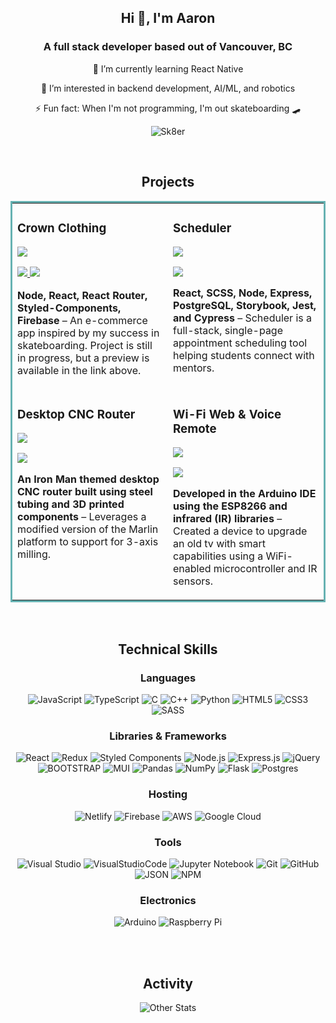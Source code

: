 <section align="center">
<h1>Hi 👋, I'm Aaron </h1>
<h3>A full stack developer based out of Vancouver, BC</h3>

🔭 I’m currently learning React Native

🌱 I’m interested in backend development, AI/ML, and robotics

⚡ Fun fact: When I'm not programming, I'm out skateboarding 🛹

![Sk8er](https://user-images.githubusercontent.com/101907461/199155072-030b16a8-553f-48f8-be15-1de09746ade1.gif)

</section>

<br>

<section align="center">
<h2>Projects</h2>
<table bordercolor="#66b2b2">
  <tr>
    <td width="50%" valign="top">
      <h3>Crown Clothing</h3>

![](https://user-images.githubusercontent.com/101907461/221061539-22206763-6b12-44df-b094-91401964bd32.png)

  <p>
  <a href="https://github.com/chunloy/crwn-clothing" target="_blank">
    <img src="https://img.shields.io/badge/Code-black?style=for-the-badge&logo=github">
  </a>  
  <a href="https://crwn-clothing-apparel.netlify.app/" target="_blank">
    <img src="https://img.shields.io/badge/Website-3880FF?style=for-the-badge&logoColor=white">
  
  </a>  
      </p>
        <p><strong>Node, React, React Router, Styled-Components, Firebase</strong> – An e-commerce app inspired by my success in skateboarding. Project is still in progress, but a preview is available in the link above.</p>
    </td>
    <td width="50%" valign="top">
      <h3>Scheduler</h3>

![](https://user-images.githubusercontent.com/101907461/198912461-d302a858-0a79-4715-a114-9e8de5a9cc49.png)

  <p>
  <a href="https://github.com/chunloy/scheduler" target="_blank">
    <img src="https://img.shields.io/badge/Code-black?style=for-the-badge&logo=github">
    
  </a>  
      </p>
        <p><strong> React, SCSS, Node, Express, PostgreSQL, Storybook, Jest, and Cypress</strong> – Scheduler is a full-stack, single-page appointment scheduling tool helping students connect with mentors.</p>
    </td>
  </tr>
  
  <tr>
<td width="50%" valign="top">
      <h3>Desktop CNC Router</h3>

![](https://user-images.githubusercontent.com/101907461/198864499-5bbf4c53-9ba6-46de-b318-ab3bd06fe02f.jpeg)

  <p>
  <a href="https://github.com/chunloy/desktop-cnc-router" target="_blank">
    <img src="https://img.shields.io/badge/Code-black?style=for-the-badge&logo=github">
  </a>  
      </p>
        <p><strong>An Iron Man themed desktop CNC router built using steel tubing and 3D printed components</strong> – Leverages a modified version of the Marlin platform to support for 3-axis milling.</p>
    </td>
    <td width="50%" valign="top">
      <h3>Wi-Fi Web & Voice Remote</h3>

![](https://user-images.githubusercontent.com/101907461/198857975-40d67592-6b41-48d0-960b-b086a7230496.jpg)

  <p>
  <a href="https://github.com/chunloy/wifi-web-voice-remote" target="_blank">
    <img src="https://img.shields.io/badge/Code-black?style=for-the-badge&logo=github">
  </a>  
      </p>
        <p><strong>Developed in the Arduino IDE using the ESP8266 and infrared (IR) libraries</strong> – Created a device to upgrade an old tv with smart capabilities using a WiFi-enabled microcontroller and IR sensors.</p>
    </td>
    
  </tr>
</table>
</section>

<br>

<section align="center">
<h2>Technical Skills</h2>
<p>
<h3>Languages</h3>

![JavaScript](https://img.shields.io/badge/javascript-%23323330.svg?style=for-the-badge&logo=javascript&logoColor=%23F7DF1E)
![TypeScript](https://img.shields.io/badge/typescript-%23007ACC.svg?style=for-the-badge&logo=typescript&logoColor=white)
![C](https://img.shields.io/badge/c-%2300599C.svg?style=for-the-badge&logo=c&logoColor=white)
![C++](https://img.shields.io/badge/c++-%2300599C.svg?style=for-the-badge&logo=c%2B%2B&logoColor=white)
![Python](https://img.shields.io/badge/python-3670A0?style=for-the-badge&logo=python&logoColor=ffdd54)
![HTML5](https://img.shields.io/badge/html5-%23E34F26.svg?style=for-the-badge&logo=html5&logoColor=white)
![CSS3](https://img.shields.io/badge/css3-%231572B6.svg?style=for-the-badge&logo=css3&logoColor=white)
![SASS](https://img.shields.io/badge/SASS-hotpink.svg?style=for-the-badge&logo=SASS&logoColor=white)

<h3>Libraries & Frameworks</h3>

![React](https://img.shields.io/badge/react-%2320232a.svg?style=for-the-badge&logo=react&logoColor=%2361DAFB)
![Redux](https://img.shields.io/badge/redux-%23593d88.svg?style=for-the-badge&logo=redux&logoColor=white)
![Styled Components](https://img.shields.io/badge/styled--components-DB7093?style=for-the-badge&logo=styled-components&logoColor=white)
![Node.js](https://img.shields.io/badge/Node.js-339933?style=for-the-badge&logo=nodedotjs&logoColor=white)
![Express.js](https://img.shields.io/badge/express.js-%23404d59.svg?style=for-the-badge&logo=express&logoColor=%2361DAFB)
![jQuery](https://img.shields.io/badge/jquery-%230769AD.svg?style=for-the-badge&logo=jquery&logoColor=white)
 <br>
![BOOTSTRAP](https://img.shields.io/badge/bootstrap-%23563D7C.svg?style=for-the-badge&logo=bootstrap&logoColor=white)
![MUI](https://img.shields.io/badge/MUI-%230081CB.svg?style=for-the-badge&logo=mui&logoColor=white)
![Pandas](https://img.shields.io/badge/pandas-%23150458.svg?style=for-the-badge&logo=pandas&logoColor=white)
![NumPy](https://img.shields.io/badge/numpy-%23013243.svg?style=for-the-badge&logo=numpy&logoColor=white)
![Flask](https://img.shields.io/badge/flask-%23000.svg?style=for-the-badge&logo=flask&logoColor=white)
![Postgres](https://img.shields.io/badge/postgres-%23316192.svg?style=for-the-badge&logo=postgresql&logoColor=white)

<h3>Hosting</h3>

![Netlify](https://img.shields.io/badge/Netlify-00C7B7?style=for-the-badge&logo=netlify&logoColor=white)
![Firebase](https://img.shields.io/badge/Firebase-039BE5?style=for-the-badge&logo=Firebase&logoColor=white)
![AWS](https://img.shields.io/badge/AWS-%23FF9900.svg?style=for-the-badge&logo=amazon-aws&logoColor=white)
![Google Cloud](https://img.shields.io/badge/GoogleCloud-%234285F4.svg?style=for-the-badge&logo=google-cloud&logoColor=white)

<h3>Tools</h3>

![Visual Studio](https://img.shields.io/badge/Visual%20Studio-5C2D91.svg?style=for-the-badge&logo=visual-studio&logoColor=white)
![VisualStudioCode](https://img.shields.io/badge/vscode-1f425f?logo=visualstudiocode&logoColor=0078d4&style=for-the-badge)
![Jupyter Notebook](https://img.shields.io/badge/jupyter-%23FA0F00.svg?style=for-the-badge&logo=jupyter&logoColor=white)
![Git](https://img.shields.io/badge/git-%23F05033.svg?style=for-the-badge&logo=git&logoColor=white)
![GitHub](https://img.shields.io/badge/github-%23121011.svg?style=for-the-badge&logo=github&logoColor=white)
![JSON](https://img.shields.io/badge/JSON-272b33?logo=JSON&logoColor=lightgrey&style=for-the-badge)
![NPM](https://img.shields.io/badge/npm-272b33?logo=npm&logoColor=cb3837&style=for-the-badge)

<h3>Electronics</h3>

![Arduino](https://img.shields.io/badge/-Arduino-00979D?style=for-the-badge&logo=Arduino&logoColor=white)
![Raspberry Pi](https://img.shields.io/badge/-RaspberryPi-C51A4A?style=for-the-badge&logo=Raspberry-Pi)

</p>

<br>

</section>

<br>

<section align="center">
<h2>Activity</h2>
<p>
﻿﻿<img src="https://github-readme-streak-stats.herokuapp.com/?user=chunloy&theme=dark&hide_border=true" alt="Other Stats" />
</section>
